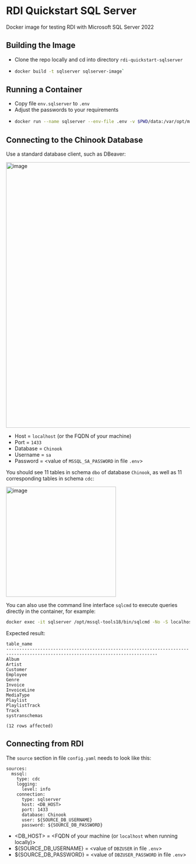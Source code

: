 # RDI Quickstart SQL Server

Docker image for testing RDI with Microsoft SQL Server 2022

## Building the Image

- Clone the repo locally and cd into directory `rdi-quickstart-sqlserver`
- ```bash
  docker build -t sqlserver sqlserver-image`
  ```

## Running a Container

- Copy file `env.sqlserver` to `.env`
- Adjust the passwords to your requirements
- ```bash
  docker run --name sqlserver --env-file .env -v $PWD/data:/var/opt/mssql/data -v $PWD/log:/var/opt/mssql/log -p 1433:1433 -d sqlserver
  ```

## Connecting to the Chinook Database

Use a standard database client, such as DBeaver:

<img width="726" alt="image" src="https://github.com/user-attachments/assets/5f06a827-8a75-4d01-870d-39f814dc3c8d" />

- Host = `localhost` (or the FQDN of your machine)
- Port = `1433`
- Database = `Chinook`
- Username = `sa`
- Password = <value of `MSSQL_SA_PASSWORD` in file `.env`>

You should see 11 tables in schema `dbo` of database `Chinook`, as well as 11 corresponding tables in schema `cdc`:

<img width="301" alt="image" src="https://github.com/user-attachments/assets/892594ab-9a31-4b8a-9698-a1476b61c02e" />

You can also use the command line interface `sqlcmd` to execute queries directly in the container, for example:

```bash
docker exec -it sqlserver /opt/mssql-tools18/bin/sqlcmd -No -S localhost -U sa -P CompLex_987 -d Chinook -Q "select table_name from information_schema.tables where table_schema='dbo'"
```

Expected result:

```
table_name                                                                                                                      
--------------------------------------------------------------------------------------------------------------------------------
Album                                                                                                                           
Artist                                                                                                                          
Customer                                                                                                                        
Employee                                                                                                                        
Genre                                                                                                                           
Invoice                                                                                                                         
InvoiceLine                                                                                                                     
MediaType                                                                                                                       
Playlist                                                                                                                        
PlaylistTrack                                                                                                                   
Track                                                                                                                           
systranschemas                                                                                                                  

(12 rows affected)
```

## Connecting from RDI

The `source` section in file `config.yaml` needs to look like this:

```
sources:
  mssql:
    type: cdc
    logging:
      level: info
    connection:
      type: sqlserver
      host: <DB_HOST>
      port: 1433
      database: Chinook
      user: ${SOURCE_DB_USERNAME}
      password: ${SOURCE_DB_PASSWORD}
```

- <DB_HOST> = <FQDN of your machine (or `localhost` when running locally)\>
- ${SOURCE_DB_USERNAME} = <value of `DBZUSER` in file `.env`>
- ${SOURCE_DB_PASSWORD} = <value of `DBZUSER_PASSWORD` in file `.env`>
